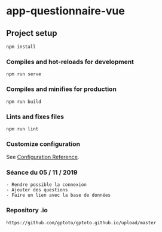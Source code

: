 # app-questionnaire-vue

## Project setup
```
npm install
```

### Compiles and hot-reloads for development
```
npm run serve
```

### Compiles and minifies for production
```
npm run build
```

### Lints and fixes files
```
npm run lint
```

### Customize configuration
See [Configuration Reference](https://cli.vuejs.org/config/).

### Séance du 05 / 11 / 2019
```
- Rendre possible la connexion
- Ajouter des questions
- Faire un lien avec la base de données
```

### Repository .io 
```
https://github.com/gptoto/gptoto.github.io/upload/master
```
